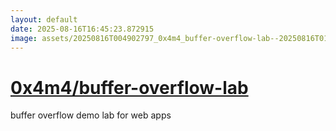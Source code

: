 ```yaml
---
layout: default
date: 2025-08-16T16:45:23.872915
image: assets/20250816T004902797_0x4m4_buffer-overflow-lab--20250816T010736312--cropped.png
---
```


# [0x4m4/buffer-overflow-lab](https://github.com/0x4m4/buffer-overflow-lab)

buffer overflow demo lab for web apps
